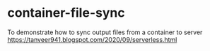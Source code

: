 # container-file-sync
To demonstrate how to sync output files from a container to server
https://tanveer941.blogspot.com/2020/09/serverless.html
